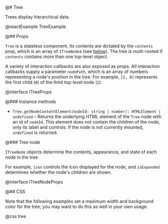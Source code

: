 @# Tree

Trees display hierarchical data.

@reactExample TreeExample

@## Props

`Tree` is a stateless component. Its contents are dictated by the `contents` prop, which is an array
of `ITreeNode`s (see [below](#components/tree.tree-node)). The tree is multi-rooted if
`contents` contains more than one top-level object.

A variety of interaction callbacks are also exposed as props. All interaction callbacks supply a
parameter `nodePath`, which is an array of numbers representing a node's position in the tree. For
example, `[2, 0]` represents the first child (`0`) of the third top-level node (`2`).

@interface ITreeProps

@### Instance methods

* `Tree.getNodeContentElement(nodeId: string | number): HTMLElement | undefined` &ndash;
  Returns the underlying HTML element of the `Tree` node with an id of `nodeId`.
  This element does not contain the children of the node, only its label and controls.
  If the node is not currently mounted, `undefined` is returned.

@### Tree node

`ITreeNode` objects determine the contents, appearance, and state of each node in the tree.

For example, `icon` controls the icon displayed for the node, and `isExpanded` determines
whether the node's children are shown.

@interface ITreeNodeProps

@## CSS

<div class="@ns-callout @ns-intent-primary @ns-icon-info-sign">

Note that the following examples set a maximum width and background color for the tree;
you may want to do this as well in your own usage.

</div>

@css tree
